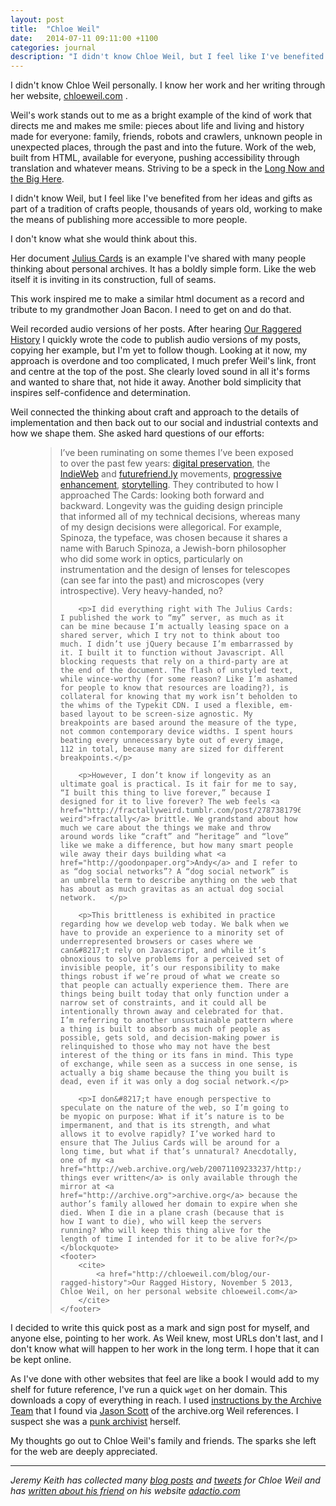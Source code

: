 ```yaml
---
layout: post
title:  "Chloe Weil"
date:   2014-07-11 09:11:00 +1100
categories: journal
description: "I didn't know Chloe Weil, but I feel like I've benefited from her ideas and gifts. I know her work and her writing through her website, chloeweil.com."
---
```


I didn't know Chloe Weil personally. I know her work and her writing through her website, [chloeweil.com](http://chloeweil.com/) .

Weil's work stands out to me as a bright example of the kind of work that directs me and makes me smile: pieces about life and living and history made for everyone: family, friends, robots and crawlers, unknown people in unexpected places, through the past and into the future. Work of the web, built from HTML, available for everyone, pushing accessibility through translation and whatever means. Striving to be a speck in the [Long Now and the Big Here](http://longnow.org/essays/big-here-long-now/).

I didn't know Weil, but I feel like I've benefited from her ideas and gifts as part of a tradition of crafts people, thousands of years old, working to make the means of publishing more accessible to more people.

I don't know what she would think about this.

Her document [Julius Cards](http://chloeweil.com/julius-cards/) is an example I've shared with many people thinking about personal archives. It has a boldly simple form. Like the web itself it is inviting in its construction, full of seams.

This work inspired me to make a similar html document as a record and tribute to my grandmother Joan Bacon. I need to get on and do that.

Weil recorded audio versions of her posts. After hearing [Our Raggered History](http://chloeweil.com/audio/2013-11-04-our-ragged-history.mp3) I quickly wrote the code to publish audio versions of my posts, copying her example, but I'm yet to follow though. Looking at it now, my approach is overdone and too complicated, I much prefer Weil's link, front and centre at the top of the post. She clearly loved sound in all it's forms and wanted to share that, not hide it away. Another bold simplicity that inspires self-confidence and determination.

Weil connected the thinking about craft and approach to the details of implementation and then back out to our social and industrial contexts and how we shape them. She asked hard questions of our efforts:

<figure id="figure-1" class="quote">
    <blockquote>
        <p>I’ve been ruminating on some themes I&#8217;ve been exposed to over the past few years: <a href="http://vimeo.com/34269615">digital preservation</a>, the <a href="http://indiewebcamp.com/principles">IndieWeb</a> and <a href="http://futurefriend.ly/">futurefriend.ly</a> movements, <a href="http://vimeo.com/74356383">progressive enhancement</a>, <a href="http://vimeo.com/63525052">storytelling</a>. They contributed to how I approached The Cards: looking both forward and backward. Longevity was the guiding design principle that informed all of my technical decisions, whereas many of my design decisions were allegorical. For example, Spinoza, the typeface, was chosen because it shares a name with Baruch Spinoza, a Jewish-born philosopher who did some work in optics, particularly on instrumentation and the design of lenses for telescopes (can see far into the past) and microscopes (very introspective). Very heavy-handed, no?</p>

        <p>I did everything right with The Julius Cards: I published the work to “my” server, as much as it can be mine because I’m actually leasing space on a shared server, which I try not to think about too much. I didn’t use jQuery because I’m embarrassed by it. I built it to function without Javascript. All blocking requests that rely on a third-party are at the end of the document. The flash of unstyled text, while wince-worthy (for some reason? Like I’m ashamed for people to know that resources are loading?), is collateral for knowing that my work isn’t beholden to the whims of the Typekit CDN. I used a flexible, em-based layout to be screen-size agnostic. My breakpoints are based around the measure of the type, not common contemporary device widths. I spent hours beating every unnecessary byte out of every image, 112 in total, because many are sized for different breakpoints.</p>

        <p>However, I don’t know if longevity as an ultimate goal is practical. Is it fair for me to say, “I built this thing to live forever,” because I designed for it to live forever? The web feels <a href="http://fractallyweird.tumblr.com/post/2787381796/fractally-weird">fractally</a> brittle. We grandstand about how much we care about the things we make and throw around words like “craft” and “heritage” and “love” like we make a difference, but how many smart people wile away their days building what <a href="http://goodonpaper.org">Andy</a> and I refer to as “dog social networks”? A “dog social network” is an umbrella term to describe anything on the web that has about as much gravitas as an actual dog social network.   </p>

        <p>This brittleness is exhibited in practice regarding how we develop web today. We balk when we have to provide an experience to a minority set of underrepresented browsers or cases where we can&#8217;t rely on Javascript, and while it’s obnoxious to solve problems for a perceived set of invisible people, it’s our responsibility to make things robust if we’re proud of what we create so that people can actually experience them. There are things being built today that only function under a narrow set of constraints, and it could all be intentionally thrown away and celebrated for that. I’m referring to another unsustainable pattern where a thing is built to absorb as much of people as possible, gets sold, and decision-making power is relinquished to those who may not have the best interest of the thing or its fans in mind. This type of exchange, while seen as a success in one sense, is actually a big shame because the thing you built is dead, even if it was only a dog social network.</p>

        <p>I don&#8217;t have enough perspective to speculate on the nature of the web, so I’m going to be myopic on purpose: What if it’s nature is to be impermanent, and that is its strength, and what allows it to evolve rapidly? I’ve worked hard to ensure that The Julius Cards will be around for a long time, but what if that’s unnatural? Anecdotally, one of my <a href="http://web.archive.org/web/20071109233237/http://www.harpold.com/500/paddock/00000181.html">favorite things ever written</a> is only available through the mirror at <a href="http://archive.org">archive.org</a> because the author’s family allowed her domain to expire when she died. When I die in a plane crash (because that is how I want to die), who will keep the servers running? Who will keep this thing alive for the length of time I intended for it to be alive for?</p>
    </blockquote>
    <footer>
        <cite>
            <a href="http://chloeweil.com/blog/our-ragged-history">Our Ragged History, November 5 2013, Chloe Weil, on her personal website chloeweil.com</a>
        </cite>
    </footer>
</figure>

I decided to write this quick post as a mark and sign post for myself, and anyone else, pointing to her work. As Weil knew, most URLs don't last, and I don't know what will happen to her work in the long term. I hope that it can be kept online.

As I've done with other websites that feel are like a book I would add to my shelf for future reference, I've run a quick `wget` on her domain. This downloads a copy of everything in reach. I used [instructions by the Archive Team](http://www.archiveteam.org/index.php?title=Wget) that I found via [Jason Scott](http://textfiles.com/jason/) of the archive.org Weil references. I suspect she was a [punk archivist](http://www.mikejonesonline.com/contextjunky/2014/06/09/i-am-for-an-archive-blogjune-9/) herself.

My thoughts go out to Chloe Weil's family and friends. The sparks she left for the web are deeply appreciated.

* * *

*Jeremy Keith has collected many [blog posts](http://adactio.com/links/tags/chloeweil) and [tweets](http://adactio.com/chloe/) for Chloe Weil and has [written about his friend](http://adactio.com/journal/7030/) on his website [adactio.com](http://adactio.com/)*

